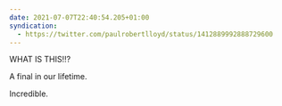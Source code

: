 ```yaml
---
date: 2021-07-07T22:40:54.205+01:00
syndication:
  - https://twitter.com/paulrobertlloyd/status/1412889992888729600
---
```

WHAT IS THIS!!?

A final in our lifetime.

Incredible.
